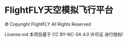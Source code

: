 # FlightFLY天空模拟飞行平台
© Copyright FlightFLY All Rights Reserved


License.md
本项目基于 CC BY-NC-SA 4.0 许可证 进行授权!
